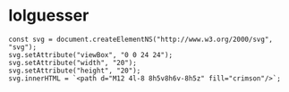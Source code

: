 # lolguesser


    const svg = document.createElementNS("http://www.w3.org/2000/svg", "svg");
    svg.setAttribute("viewBox", "0 0 24 24");
    svg.setAttribute("width", "20");
    svg.setAttribute("height", "20");
    svg.innerHTML = `<path d="M12 4l-8 8h5v8h6v-8h5z" fill="crimson"/>`;